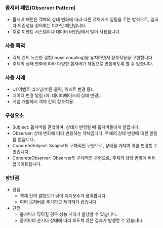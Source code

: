 ### 옵저버 패턴(Observer Pattern)
- 옵저버 패턴은 객체의 상태 변화에 따라 다른 객체에게 알림을 주는 방식으로, 일대다 의존성을 정의하는 디자인 패턴입니다. 
- 주로 이벤트 시스템이나 데이터 바인딩에서 많이 사용됩니다.

### 사용 목적
- 객체 간의 느슨한 결합(loose coupling)을 유지하면서 상호작용을 구현합니다.
- 주체의 상태 변화에 따라 다양한 옵저버가 자동으로 반응하도록 할 수 있습니다. 

### 사용 사례
- UI 이벤트 리스닝(버튼 클릭, 텍스트 변경 등).
- 데이터 변경 알림 (예: 데이터베이스의 상태 변경).
- 게임 개발에서 객체 간의 상호작용.

### 구성요소
- Subject: 옵저버를 관리하며, 상태가 변경될 때 옵저버들에게 알립니다.
- Observer: 상태 변화에 따라 반응하는 객체입니다. 주체의 상태 변경에 대한 알림을 받습니다.
- ConcreteSubject: Subject의 구체적인 구현으로, 상태를 가지며 이를 변경할 수 있습니다.
- ConcreteObserver: Observer의 구체적인 구현으로, 주체의 상태 변화에 따라 업데이트됩니다. 

### 장단점
- 장점 
  - 객체 간의 결합도가 낮아 유지보수가 용이합니다. 
  - 여러 옵저버를 추가하고 제거하기 쉽습니다. 
- 단점 
  - 옵저버가 많아질 경우 성능 저하가 발생할 수 있습니다. 
  - 옵저버의 순서나 상태에 따라 의도치 않은 결과가 발생할 수 있습니다.